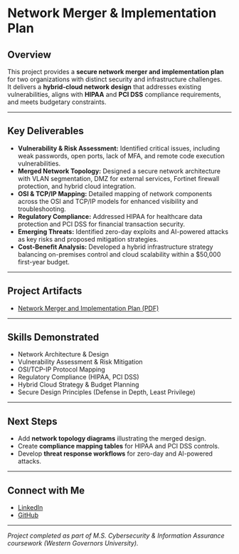 # Network Merger & Implementation Plan

## Overview
This project provides a **secure network merger and implementation plan** for two organizations with distinct security and infrastructure challenges.  
It delivers a **hybrid-cloud network design** that addresses existing vulnerabilities, aligns with **HIPAA** and **PCI DSS** compliance requirements, and meets budgetary constraints.

---

## Key Deliverables
- **Vulnerability & Risk Assessment:** Identified critical issues, including weak passwords, open ports, lack of MFA, and remote code execution vulnerabilities.
- **Merged Network Topology:** Designed a secure network architecture with VLAN segmentation, DMZ for external services, Fortinet firewall protection, and hybrid cloud integration.
- **OSI & TCP/IP Mapping:** Detailed mapping of network components across the OSI and TCP/IP models for enhanced visibility and troubleshooting.
- **Regulatory Compliance:** Addressed HIPAA for healthcare data protection and PCI DSS for financial transaction security.
- **Emerging Threats:** Identified zero-day exploits and AI-powered attacks as key risks and proposed mitigation strategies.
- **Cost-Benefit Analysis:** Developed a hybrid infrastructure strategy balancing on-premises control and cloud scalability within a $50,000 first-year budget.

---

## Project Artifacts
- [Network Merger and Implementation Plan (PDF)](./docs/Network-Merger-and-Implementation-Plan.pdf)

---

## Skills Demonstrated
- Network Architecture & Design
- Vulnerability Assessment & Risk Mitigation
- OSI/TCP-IP Protocol Mapping
- Regulatory Compliance (HIPAA, PCI DSS)
- Hybrid Cloud Strategy & Budget Planning
- Secure Design Principles (Defense in Depth, Least Privilege)

---

## Next Steps
- Add **network topology diagrams** illustrating the merged design.
- Create **compliance mapping tables** for HIPAA and PCI DSS controls.
- Develop **threat response workflows** for zero-day and AI-powered attacks.

---

## Connect with Me
- [LinkedIn](https://www.linkedin.com/in/deitle/)  
- [GitHub](https://github.com/shanedeitle)

---
*Project completed as part of M.S. Cybersecurity & Information Assurance coursework (Western Governors University).*
